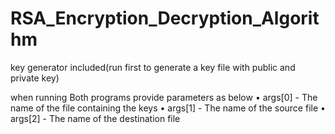 # RSA_Encryption_Decryption_Algorithm

key generator included(run first to generate a key file with public and private key)

when running Both programs provide parameters as below
•	args[0] - The name of the file containing the keys
•	args[1] - The name of the source file
•	args[2] - The name of the destination file

